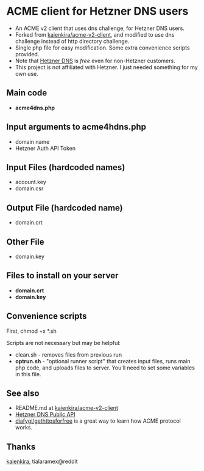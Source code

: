 # ACME client for Hetzner DNS users
* An ACME v2 client that uses dns challenge, for Hetzner DNS users.
* Forked from [kaienkira/acme-v2-client](https://github.com/kaienkira/acme-v2-client), and modified to use dns challenge instead of http directory challenge.
* Single php file for easy modification.  Some extra convenience scripts provided.
* Note that [Hetzner DNS](https://www.hetzner.com/dns-console) is *free* even for non-Hetzner customers.
* This project is not affiliated with Hetzner.  I just needed something for my own use.

## Main code
* **acme4dns.php**

## Input arguments to acme4hdns.php
* domain name
* Hetzner Auth API Token

## Input Files (hardcoded names)
* account.key
* domain.csr

## Output File (hardcoded name)
* domain.crt

## Other File
* domain.key

## Files to install on your server
* **domain.crt**
* **domain.key**

## Convenience scripts
First, chmod +x \*.sh

Scripts are not necessary but may be helpful:
* clean.sh - removes files from previous run
* **optrun.sh** - "optional runner script" that creates input files, runs main php code, and uploads files to server.
You'll need to set some variables in this file.

## See also
* README.md at [kaienkira/acme-v2-client](https://github.com/kaienkira/acme-v2-client)
* [Hetzner DNS Public API](https://dns.hetzner.com/api-docs/)
* [diafygi/gethttpsforfree](https://github.com/diafygi/gethttpsforfree) is a great way to learn how ACME protocol works.

## Thanks
[kaienkira](https://github.com/kaienkira), tialaramex@reddit
